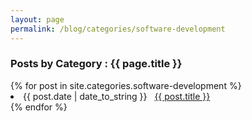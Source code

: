 ```yaml
---
layout: page
permalink: /blog/categories/software-development
---
```


<h3> Posts by Category : {{ page.title }} </h3>

<div class="card">
{% for post in site.categories.software-development %}
 <li class="category-posts"><span>{{ post.date | date_to_string }}</span> &nbsp; <a href="{{ post.url }}">{{ post.title }}</a></li>
{% endfor %}
</div>
